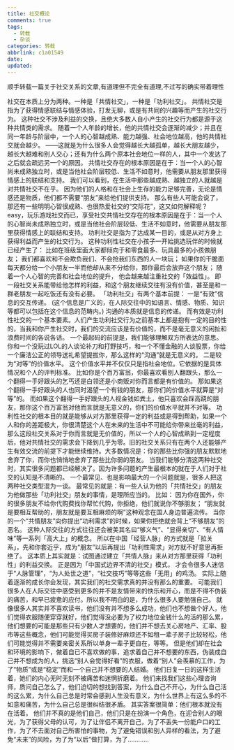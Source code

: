 ```yaml
---
title: 社交概论
comments: true
tags:
  - 转载
  - 杂谈
categories: 转载
abbrlink: c1a01549
date:
updated:
---
```

顺手转载一篇关于社交关系的文章,有道理但不完全有道理,不过写的确实带着理性
<!--more-->
社交在本质上分为两种。一种是「共情社交」，一种是「功利社交」。
共情社交是指为了获得情感联结与情感体验，打发无聊，或是有共同的兴趣等而产生的社交行为。
这种社交不涉及利益的交换，且绝大多数人自小产生的社交行为都是源于这种共情类的需求。
随着一个人年龄的增长，他的共情社交会逐渐的减少；并且在同一年龄与阶层中，一个人的心智越成熟、能力越强、社会地位越高，他的共情社交就会越少。
——这就是为什么很多人会觉得越长大越孤单，越长大朋友越少，越长大越难和别人交心；还有为什么两个原本社会地位一样的人，其中一个发达了之后就会疏远另一个的原因。
共情社交存在的根本原因是在于：当一个人的心智尚未成熟独立时，或是当他社会阶层较低、生活不如意时，他需要从朋友那里获得情感上的联结和支持。
我们可以看到，在生活中那些越成熟、越独立的人就越是对共情社交不在乎。
因为他们的人格和在社会上生存的能力足够完善，无论是情感还是物质，他们都不需要“朋友”来给他们提供支持。
那么有些人可能会说了，那还有一些明明心智很成熟、也很热爱社交的“交际花”，这又如何解释呢？
easy，玩乐游戏社交而已，享受社交共情社交存在的根本原因是在于：当一个人的心智尚未成熟独立时，或是当他社会阶层较低、生活不如意时，他需要从朋友那里获得情感上的联结和支持。
功利社交是指为了达成某一目的，或是从对方身上获得利益而产生的社交行为。
这种功利性社交在小孩子一开始挑选玩伴的时候就已经产生了：
比如在班级里面大家都倾向于和零食最多、玩具最多的小孩做朋友；
我们都喜欢和不会欺负我们、不会抢我们东西的人一块玩；
如果你的干脆面每天都分给一个小朋友一半而他却从来不分给你，那你最后会放弃这个朋友；
随着一个人心智的完善和社会地位的提升，
他会越来越注重社交的「效益性」。
即一段社交关系能带给他怎样的利益，和这个朋友继续交往有没有价值，甚至是和一群老朋友一起吃饭还有没有必要。
「功利社交」有两个基本前提：
一是“有效”信息的交互传递。 (这个信息是广义的，在人际交往中的如语言、情感、物质、知识等都可以包括在这个信息的范畴内。)
沟通的本质就是信息的传递。
而有效是功利性社交的一个基本要素。人们产生功利社交行为之前基本上都是抱有一定的目的性的，当我和你产生社交时，我们的交流应该是有价值的，而不是毫无意义的闲扯和浪费时间的各说各话。
一个最起码的前提是，我们能够理解双方所表达的意思。
你和一个没玩过LOL的人谈论补刀和打野技巧，和一个不懂金融的人谈股票，你给一个廉洁公正的领导送礼希望提拔你，那么这样的“沟通”就是无意义的。
二是较为“对等”的价值水平。
这个价值水平并不仅仅只是指社会地位。它依据的是具体情况和个人的评判标准。
比如你是个百万富翁，你最喜欢看别人翻跟头，那么一个翻得一手好跟头的乞丐还是白领还是小商贩对你而言都是有价值的。
那如果这个翻得一手好跟头的人也同时渴望一个有钱的朋友，那你们的价值水平就算是“对等”的。
而如果这个翻得一手好跟头的人视金钱如粪土，他只喜欢会踩高跷的朋友，那你这个百万富翁对他而言就是无意义的，你们的价值水平就并不对等。
功利性社交的根本目的就是能够从对方那里获得一定的利益或是得到帮助，如果一个人和你的差距极大，你很清楚这个人在未来的生活中不可能给你带来丝毫的利益，那么这段社交关系对于你而言就是无价值的，所以一个人的心智成熟到一定程度后，他对共情社交的需求会下降到几乎为零。旧的社交关系只有在两个人还能够产生有效交流的前提下才能继续维持。大多数情况是：你的那些比你强的朋友默默地舍弃了你，而你也悄悄地舍弃了那些比你弱的朋友。
当我们能够分清这两种社交时，其实很多问题都已经解决了。因为许多问题的产生最根本的就在于人们对于社交的认知是不清晰的。
一个最常见、也是影响最大的一个问题就是，很多人把这两种社交类型混为一谈。
最常见的就是：有一些人认为他的「共情社交」的朋友为他做那些「功利社交」朋友的事情，是理所应当的。
比如：
因为你在国外，你的很多朋友不给你代购费找你帮忙代购，你拒绝，他们就说你不够朋友；
“朋友就是要相互帮助的，朋友就是要互相麻烦的啊”这种观念在国人身边普遍流传。
当你的一个“共情朋友”向你提出“功利需求”的时候，如果你拒绝就会背上“不够朋友”的恶名。
这种人际交往的方式往往还会被美其名曰“够义气”、“显得亲切”、“有人情味”等一系列「高大上」的概念。
所以在中国「经营人脉」的方式就是「拉关系」，先和你套近乎，成为“朋友”以后再提出「功利性需求」对方就不好意思再拒绝了。
这本质上其实就是：试图通过建立「共情人脉」来从对方那里获得「功利性」的利益交换。
正是因为「中国式边界不清的社交」模式，
才会令很多人迷信于“人脉管理”，“为人处世之道”，“社交技巧”等等这些「无用」的鸡汤。
实际上随着逐渐的成长你会发现，其实我们的社交需求真的并没有那么的重要。
可能我们很多人在人际交往中感受到更多的并不是友情带来的快乐和开心，而是不得不伪装的痛苦，和早已疲惫的应付。所以我不明白的是，为什么很多人要勉强自己。
就像很多人其实并不喜欢读书，他们没有并不想多么成功，他们也不想做个好人，他们觉得衣服随便穿穿就好，他们觉得没必要为了权力地位金钱什么的活的那么累，他们想要的可能是那些只有少数人才想要的，他们并不想去关心房地产、汇率、股市等这些概念，他们可能觉得买房子装修好麻烦还不如租一辈子房子比较轻松，他们可能觉得并不需要亲密关系所以单身一辈子更自在，等等。
但是他们却在社会和环境的影响下，做着自已不喜欢做的事，追求着自己并不想要的东西，伪装成自己并不想成为的人，挑选“别人会觉得好看”的衣服，做着“别人”会羡慕的工作，为了“物质”或是“稳定”而和一个自己并不想要的人结婚。
他们日复一日的这样生活着，她们的内心无时无刻不被痛苦和迷惘折磨着。
他们来找我们这些心理咨询师，质问自己怎么了，他们迫切的想找到答案，为什么自己不开心，为什么自己活的这么累，为什么自己总是时常会感到人生没有意义，为什么世界上有这么多的不如意和痛苦，为什么自己总是很纠结很矛盾。
其实答案很简单：他们根本就没有在活着。
他们并不真的是他们自己，他们只是在扮演一个角色，在迎合别人的眼光，为了获得父母的认可，为了让伴侣不离开自己，为了不丢失一份能户口的工作，为了不去面对自己所害怕的事物，为了避免错误和别人异样的看法，为了避免“未来”的风险，为了为“以后”做打算，为了…………

